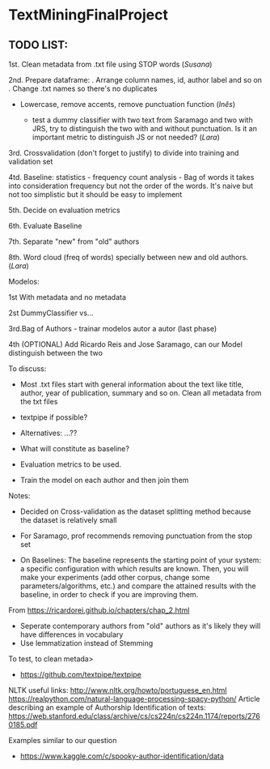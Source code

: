 # TextMiningFinalProject


## TODO LIST:
 1st. Clean metadata from .txt file using STOP words (*Susana*)
 
 2nd. Prepare dataframe: 
      . Arrange column names, id, author label and so on 
      . Change .txt names so there's no duplicates
      
 - Lowercase, remove accents, remove punctuation function (*Inês*)
 
    - test a dummy classifier with two text from Saramago and two with JRS, try to distinguish the two with and without punctuation. Is it an important metric to distinguish JS or not needed? (*Lara*)
      
 3rd. Crossvalidation (don't forget to justify) to divide into training and validation set 
 
 4td. Baseline: statistics - frequency count analysis
      - Bag of words it takes into consideration frequency but not the order of the words. It's naive but not too simplistic but it should be easy to implement
 
 5th. Decide on evaluation metrics
 
 6th. Evaluate Baseline
 
 7th. Separate "new" from "old" authors
 
 8th. Word cloud (freq of words) specially between new and old authors.(*Lara*)

Modelos:

1st With metadata and no metadata

2st DummyClassifier vs... 

3rd.Bag of Authors - trainar modelos autor a autor (last phase)

4th (OPTIONAL) Add Ricardo Reis and Jose Saramago, can our Model distinguish between the two 

To discuss:
- Most .txt files start with general information about the text like title, author, year of publication, summary and so on. Clean all metadata from the txt files
- textpipe if possible?
- Alternatives: ...??

- What will constitute as baseline?

- Evaluation metrics to be used.

- Train the model on each author and then join them


Notes:

- Decided on Cross-validation as the dataset splitting method because the dataset is relatively small

- For Saramago, prof recommends removing punctuation from the stop set

- On Baselines: The baseline represents the starting point of your system: a specific configuration with which results are known. Then, you will make your experiments (add other corpus, change some parameters/algorithms, etc.) and compare the attained results with the baseline, in order to check if you are improving them.

From <https://ricardorei.github.io/chapters/chap_2.html> 

- Seperate contemporary authors from "old" authors as it's likely they will have differences in vocabulary
- Use lemmatization instead of Stemming 

To test, to clean metada>
- https://github.com/textpipe/textpipe

NLTK useful links:
http://www.nltk.org/howto/portuguese_en.html
https://realpython.com/natural-language-processing-spacy-python/
Article describing an example of Authorship Identification of texts:
https://web.stanford.edu/class/archive/cs/cs224n/cs224n.1174/reports/2760185.pdf



Examples similar to our question
- https://www.kaggle.com/c/spooky-author-identification/data
